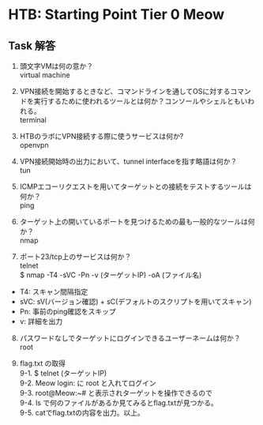 # HTB: Starting Point Tier 0 Meow

## Task 解答

1. 頭文字VMは何の意か？  
virtual machine
  
  
2. VPN接続を開始するときなど、コマンドラインを通してOSに対するコマンドを実行するために使われるツールとは何か？コンソールやシェルともいわれる。  
terminal

3. HTBのラボにVPN接続する際に使うサービスは何か?  
openvpn

4. VPN接続開始時の出力において、tunnel interfaceを指す略語は何か？  
tun

5. ICMPエコーリクエストを用いてターゲットとの接続をテストするツールは何か？  
ping

6. ターゲット上の開いているポートを見つけるための最も一般的なツールは何か？  
nmap

7. ポート23/tcp上のサービスは何か？  
telnet  
<how to>$ nmap -T4 -sVC -Pn -v (ターゲットIP) -oA (ファイル名)  
  - T4: スキャン間隔指定  
  - sVC: sV(バージョン確認) + sC(デフォルトのスクリプトを用いてスキャン)  
  - Pn: 事前のping確認をスキップ  
  - v: 詳細を出力

8. パスワードなしでターゲットにログインできるユーザーネームは何か？  
root

9. flag.txt の取得  
9-1. $ telnet (ターゲットIP)  
9-2. Meow login: に root と入れてログイン  
9-3. root@Meow:~# と表示されターゲットを操作できるので  
9-4. ls で何のファイルがあるか見てみるとflag.txtが見つかる。  
9-5. catでflag.txtの内容を出力。以上。
